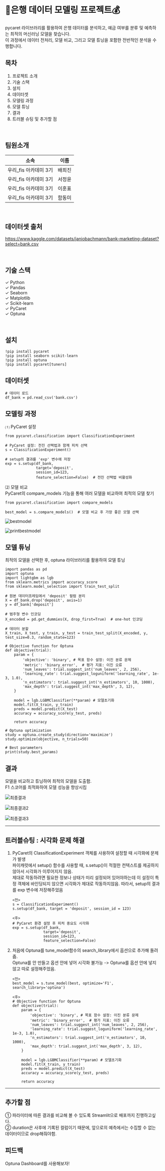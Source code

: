 # 💸은행 데이터 모델링 프로젝트💰
pycaret 라이브러리를 활용하여 은행 데이터를 분석하고, 예금 여부를 분류 및 예측하는 최적의 머신러닝 모델을 찾습니다. <br>
이 과정에서 데이터 전처리, 모델 비교, 그리고 모델 튜닝을 포함한 전반적인 분석을 수행합니다.

## 목차
1. 프로젝트 소개<br>
2. 기술 스택<br>
3. 설치<br>
4. 데이터셋<br>
5. 모델링 과정<br>
6. 모델 튜닝<br>
7. 결과<br>
8. 트러블 슈팅 및 추가할 점<br>

<br>

##  팀원소개
|    소속    |   이름  |
| :--------: |  :----: |
| 우리_fis 아카데미 3기 | 배희진 |
| 우리_fis 아카데미 3기 | 서정윤 |
| 우리_fis 아카데미 3기 | 이훈표 |
| 우리_fis 아카데미 3기 | 함동미 |

<br>

## 데이터셋 출처
https://www.kaggle.com/datasets/janiobachmann/bank-marketing-dataset?select=bank.csv

<br>

## 기술 스택

  ✓ Python<br>
  ✓ Pandas<br>
  ✓ Seaborn<br>
  ✓ Matplotlib<br>
  ✓ Scikit-learn<br>
  ✓ PyCaret<br>
  ✓ Optuna

<br>

## 설치
```
!pip install pycaret
!pip install seaborn scikit-learn
!pip install optuna
!pip install pycaret[tuners]
```

## 데이터셋
```
# 데이터 로드
df_bank = pd.read_csv('bank.csv')
```

## 모델링 과정
⑴ PyCaret 설정
```
from pycaret.classification import ClassificationExperiment

# PyCaret 설정: 전진 선택법과 함께 피처 선택
s = ClassificationExperiment()

# setup의 결과를 'exp' 변수에 저장
exp = s.setup(df_bank,
              target='deposit',
              session_id=123,
              feature_selection=False)  # 전진 선택법 비활성화
```

⑵ 모델 비교<br>
PyCaret의 compare_models 기능을 통해 여러 모델을 비교하여 최적의 모델 찾기
```
from pycaret.classification import compare_models

best_model = s.compare_models()  # 모델 비교 후 가장 좋은 모델 선택
```

![bestmodel](https://github.com/user-attachments/assets/ed306cd3-e7e1-431d-90a3-da2e5c39d385)

![printbestmodel](https://github.com/user-attachments/assets/ce1087aa-5b95-4ca9-aacf-ac43192868d6)


## 모델 튜닝
최적의 모델을 선택한 후, optuna 라이브러리를 활용하여 모델 튜닝
```
import pandas as pd
import optuna
import lightgbm as lgb
from sklearn.metrics import accuracy_score
from sklearn.model_selection import train_test_split

# 원본 데이터프레임에서 'deposit' 컬럼 분리
X = df_bank.drop('deposit', axis=1)
y = df_bank['deposit']

# 범주형 변수 인코딩
X_encoded = pd.get_dummies(X, drop_first=True)  # one-hot 인코딩

# 데이터 분할
X_train, X_test, y_train, y_test = train_test_split(X_encoded, y, test_size=0.3, random_state=123)

# Objective function for Optuna
def objective(trial):
    param = {
        'objective': 'binary', # 목표 함수 설정: 이진 분류 문제
        'metric': 'binary_error',  # 평가 지표: 이진 오류
        'num_leaves': trial.suggest_int('num_leaves', 2, 256),
        'learning_rate': trial.suggest_loguniform('learning_rate', 1e-3, 1.0),
        'n_estimators': trial.suggest_int('n_estimators', 10, 1000),
        'max_depth': trial.suggest_int('max_depth', 3, 12),
    }

    model = lgb.LGBMClassifier(**param) # 모델초기화
    model.fit(X_train, y_train)
    preds = model.predict(X_test)
    accuracy = accuracy_score(y_test, preds)

    return accuracy

# Optuna optimization
study = optuna.create_study(direction='maximize')
study.optimize(objective, n_trials=50)

# Best parameters
print(study.best_params)
```

## 결과
모델을 비교하고 튜닝하여 최적의 모델을 도출함.<br>
F1 스코어를 최적화하여 모델 성능을 향상시킴

![최종결과](https://github.com/user-attachments/assets/787ad9a5-773b-425c-9cc2-e466d82ea448)

![최종결과2](https://github.com/user-attachments/assets/6a75bd43-fc9f-43aa-b4cb-29b7c469dda2)

![최종결과3](https://github.com/user-attachments/assets/c1408d6e-a449-4f8d-896a-cdde22391442)

---

## 트러블슈팅 : 시각화 문제 해결
1. PyCaret의 ClassificationExperiment 객체를 사용하여 설정할 때 시각화에 문제가 발생<br>
    파이캐럿에서 setup() 함수를 사용할 때,  s.setup()이 적절한 컨텍스트를 제공하지 않아서 시각화가 이루어지지 않음. <br>
    제대로 작동하려면 필요한 정보나 상태가 미리 설정되어 있어야하는데 이 설정이 특정 객체에 바인딩되지 않으면 시각화가 제대로 작동하지않음.
    따라서, setup의 결과를 exp 변수에 저장해주었음

    ```
    <전>
    s = ClassificationExperiment()
    s.setup(df_bank, target = 'deposit', session_id = 123)

    <후>
    # PyCaret 환경 설정 후 피처 중요도 시각화
    exp = s.setup(df_bank,
                  target='deposit',
                  session_id=123,
                  feature_selection=False) 
    ```

2. 처음에 Optuna를 tune_model함수의 search_library에서 옵션으로 추가해 돌려줌. <br>
   Optuna를 안 만들고 옵션 안에 넣어 시각화 불가능 -> Optuna를 옵션 안에 넣지 않고 따로 설정해주었음.
   
    ```
    <전>
    best_model = s.tune_model(best, optimize='F1', search_library='optuna')

    <후>
    # Objective function for Optuna
    def objective(trial):
        param = {
            'objective': 'binary', # 목표 함수 설정: 이진 분류 문제
            'metric': 'binary_error',  # 평가 지표: 이진 오류
            'num_leaves': trial.suggest_int('num_leaves', 2, 256),
            'learning_rate': trial.suggest_loguniform('learning_rate', 1e-3, 1.0),
            'n_estimators': trial.suggest_int('n_estimators', 10, 1000),
            'max_depth': trial.suggest_int('max_depth', 3, 12),
        }
    
        model = lgb.LGBMClassifier(**param) # 모델초기화
        model.fit(X_train, y_train)
        preds = model.predict(X_test)
        accuracy = accuracy_score(y_test, preds)
    
        return accuracy
    ```

---

## 추가할 점 
① 파라미터에 따른 결과를 비교해 볼 수 있도록 Streamlit으로 배포까지 진행하고싶다. <br>
② duration은 사후에 기록된 컬럼이기 때문에, 앞으로의 예측에서는 수집할 수 없는 데이터이므로 drop해줘야함.

## 피드백
Optuna Dashboard를 사용해보자!


